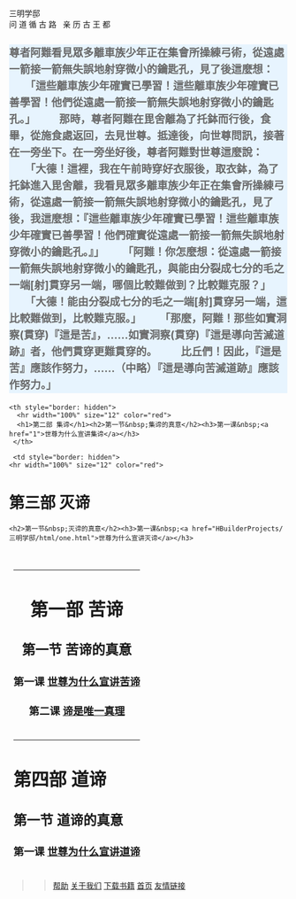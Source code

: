 <!doctype html>
<html>
<head>
<meta charset="utf-8">
<meta name="viewport" content="width=device-width,initial-scale=1.0">
<link href="main.css" rel="stylesheet" type="text/css">
<title>三明学邸</title>
</head>


<body style="margin: 0;">
   <div class="main">
   	   <div class="tou">
   	     <div class="tou1"></div>
             <div class="tou1-before"></div>
   	     <div class="logowenzi">三明学邸</div>
   	     <div class="tou2">问&nbsp;道&nbsp;循&nbsp;古&nbsp;路&nbsp;&nbsp;&nbsp;亲&nbsp;历&nbsp;古&nbsp;王&nbsp;都</div>
         <div id="tou3"></div>
   	   </div>
   	   	   
<div class="zhong">
 <h3 style="line-height:30px;background-color:#e7f4fe;text-indent:em;">
      <font size="em" color="dimgray" ><h3>尊者阿難看見眾多離車族少年正在集會所操練弓術，從遠處一箭接一箭無失誤地射穿微小的鑰匙孔，見了後這麼想：
　　「這些離車族少年確實已學習！這些離車族少年確實已善學習！他們從遠處一箭接一箭無失誤地射穿微小的鑰匙孔。」
　　那時，尊者阿難在毘舍離為了托鉢而行後，食畢，從施食處返回，去見世尊。抵達後，向世尊問訊，接著在一旁坐下。在一旁坐好後，尊者阿難對世尊這麼說：
　　「大德！這裡，我在午前時穿好衣服後，取衣鉢，為了托鉢進入毘舍離，我看見眾多離車族少年正在集會所操練弓術，從遠處一箭接一箭無失誤地射穿微小的鑰匙孔，見了後，我這麼想：『這些離車族少年確實已學習！這些離車族少年確實已善學習！他們確實從遠處一箭接一箭無失誤地射穿微小的鑰匙孔。』」
　　「阿難！你怎麼想：從遠處一箭接一箭無失誤地射穿微小的鑰匙孔，與能由分裂成七分的毛之一端[射]貫穿另一端，哪個比較難做到？比較難克服？」
　　「大德！能由分裂成七分的毛之一端[射]貫穿另一端，這比較難做到，比較難克服。」
　　「那麼，阿難！那些如實洞察(貫穿)『這是苦』，……如實洞察(貫穿)『這是導向苦滅道跡』者，他們貫穿更難貫穿的。
　　比丘們！因此，『這是苦』應該作努力，……（中略）『這是導向苦滅道跡』應該作努力。」</h3></font>
  </h3>	
  <table id="zhong1"  border="1" frame="void" cellspacing="50px" cellpadding="0px" align="center" style="margin-top: 30px;">
     <tr>
     <th style="border: hidden">
      <hr width="100%" size="12" color="red">
      <h1>第一部 苦谛</h1><h2>第一节&nbsp;苦谛的真意</h2><h3>第一课&nbsp;<a href="jiaocai.html" target="new">世尊为什么宣讲苦谛</a></h3>
		 <h3>第二课&nbsp;<a href="1">谛是唯一真理</a></h3>
    </th>
    
    <th style="border: hidden">
      <hr width="100%" size="12" color="red">
      <h1>第二部 集谛</h1><h2>第一节&nbsp;集谛的真意</h2><h3>第一课&nbsp;<a href="1">世尊为什么宣讲集谛</a></h3>
     </th>
   </tr>
     <tr>
     
     <td style="border: hidden">
    <hr width="100%" size="12" color="red">
   <h1>第三部 灭谛</h1>
             
    <h2>第一节&nbsp;灭谛的真意</h2><h3>第一课&nbsp;<a href="HBuilderProjects/三明学邸/html/one.html">世尊为什么宣讲灭谛</a></h3>
 </td>
 <td style="border: hidden">
   <hr width="100%" size="12" color="red">
   <h1>第四部 道谛</h1><h2>第一节&nbsp;道谛的真意</h2><h3>第一课&nbsp;<a href="1">世尊为什么宣讲道谛</a></h3>
 </td> 
 </tr>
 </table>
</div>
<div class="wei">
	<div class="wei-1">
	   <blockquote>
	   <blockquote>
		<a href="2">帮助</a>
		<a href="3">关于我们</a>
		<a href="3">下载书籍</a>
		<a href="3">首页</a>
		  <a href="3">友情链接</a> 
		  </blockquote> 
		  </blockquote>
	</div>			
</div> 
   </div>
       
</body>
</html>
